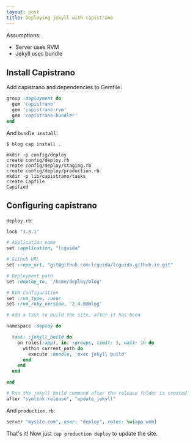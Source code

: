 ```yaml
---
layout: post
title: Deploying jekyll with capistrano
---
```


Assumptions:

* Server uses RVM
* Jekyll uses bundle

## Install Capistrano

Add capistrano and dependencies to Gemfile:

```ruby
group :deployment do
  gem 'capistrano'
  gem 'capistrano-rvm'
  gem 'capistrano-bundler'
end
```

And `bundle install`:

```shell_session
$ blog cap install .

mkdir -p config/deploy
create config/deploy.rb
create config/deploy/staging.rb
create config/deploy/production.rb
mkdir -p lib/capistrano/tasks
create Capfile
Capified

```

## Configuring capistrano

`deploy.rb`:

```ruby
lock "3.8.1"

# Application name
set :application, "lcguida"

# Github URL
set :repo_url, "git@github.com:lcguida/lcguida.github.io.git"

# Deployment path
set :deploy_to, '/home/deploy/blog'

# RVM Configuration
set :rvm_type, :user
set :rvm_ruby_version, '2.4.0@blog'

# Add a task to build the site, after it has been

namespace :deploy do

  task: :jekyll_build do
    on roles(:app), in: :groups, limit: 3, wait: 10 do
      within current_path do
        execute :bundle, 'exec jekyll build'
      end
    end
  end

end

# Run the jekyll build command after the release folder is created
after "symlink:release", "update_jekyll"
```

And `production.rb`:

```ruby
server "mysite.com", user: "deploy", roles: %w{app web}
```

That's it! Now just `cap production deploy` to update the site.

